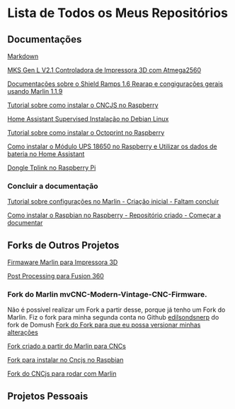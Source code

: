 # Lista de Todos os Meus Repositórios


## Documentações
[Markdown](https://www.markdownguide.org/basic-syntax/)

[MKS Gen L V2.1 Controladora de Impressora 3D com Atmega2560](https://github.com/edilsoncorrea/mksgenlv21)

[Documentações sobre o Shield Ramps 1.6 Rearap e congigurações gerais usando Marlin 1.1.9](https://github.com/edilsoncorrea/ramps16reprap)

[Tutorial sobre como instalar o CNCJS no Raspberry](https://github.com/edilsoncorrea/cncjsraspberry)

[Home Assistant Supervised Instalação no Debian Linux](https://github.com/edilsoncorrea/homeassistantsupervised)

[Tutorial sobre como instalar o Octoprint no Raspberry](https://github.com/edilsoncorrea/octoprintraspberry)

[Como instalar o Módulo UPS 18650 no Raspberry e Utilizar os dados de bateria no Home Assistant](https://github.com/edilsoncorrea/upsraspberryhomeassistant)

[Dongle Tplink no Raspberry Pi](https://github.com/edilsoncorrea/dongletplinkraspberry)


### Concluir a documentação
[Tutorial sobre configurações no Marlin - Criação inicial - Faltam concluir](https://github.com/edilsoncorrea/marlinconfiguracoes)

[Como instalar o Raspbian no Raspberry - Repositório criado - Começar a documentar](https://github.com/edilsoncorrea/instalarraspbian)


## Forks de Outros Projetos
[Firmaware Marlin para Impressora 3D](https://github.com/edilsoncorrea/Marlin)

[Post Processing para Fusion 360](https://github.com/edilsoncorrea/mpcnc_post_processor)

### Fork do Marlin mvCNC-Modern-Vintage-CNC-Firmware. 
Não é possível realizar um Fork a partir desse, porque já tenho um Fork do Marlin.
Fiz o fork para minha segunda conta no Github [edilsondsnerp](https://github.com/edilsondsnerp) do fork de Domush
[Fork do Fork para que eu possa versionar minhas alterações](https://github.com/edilsondsnerp/mvCNC-Modern-Vintage-CNC-Firmware.git)

[Fork criado a partir do Marlin para CNCs](https://github.com/topics/mvcnc)

[Fork para instalar no Cncjs no Raspbian](https://github.com/edilsoncorrea/cncjs-pi-raspbian)

[Fork do CNCjs para rodar com Marlin](https://github.com/Domush/CNCjs-for-mvCNC-Marlin)


## Projetos Pessoais





